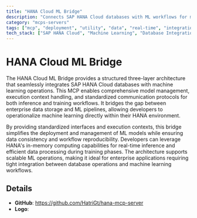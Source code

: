 ```yaml
---
title: "HANA Cloud ML Bridge"
description: "Connects SAP HANA Cloud databases with ML workflows for model management and execution across training and inference pipelines."
category: "mcps-servers"
tags: ["mcp", "deployment", "utility", "data", "real-time", "integration"]
tech_stack: ["SAP HANA Cloud", "Machine Learning", "Database Integration", "Model Management", "Workflow Orchestration"]
---
```


# HANA Cloud ML Bridge

The HANA Cloud ML Bridge provides a structured three-layer architecture that seamlessly integrates SAP HANA Cloud databases with machine learning operations. This MCP enables comprehensive model management, execution context handling, and standardized communication protocols for both inference and training workflows. It bridges the gap between enterprise data storage and ML pipelines, allowing developers to operationalize machine learning directly within their HANA environment.

By providing standardized interfaces and execution contexts, this bridge simplifies the deployment and management of ML models while ensuring data consistency and workflow reproducibility. Developers can leverage HANA's in-memory computing capabilities for real-time inference and efficient data processing during training phases. The architecture supports scalable ML operations, making it ideal for enterprise applications requiring tight integration between database operations and machine learning workflows.

## Details

- **GitHub**: https://github.com/HatriGt/hana-mcp-server
- **Logo**: 
